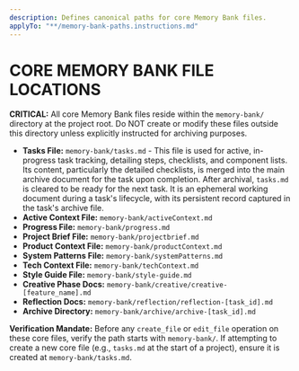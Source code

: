 ```yaml
---
description: Defines canonical paths for core Memory Bank files.
applyTo: "**/memory-bank-paths.instructions.md"
---
```


# CORE MEMORY BANK FILE LOCATIONS

**CRITICAL:** All core Memory Bank files reside within the `memory-bank/` directory at the project root. Do NOT create or modify these files outside this directory unless explicitly instructed for archiving purposes.

* **Tasks File:** `memory-bank/tasks.md` - This file is used for active, in-progress task tracking, detailing steps, checklists, and component lists. Its content, particularly the detailed checklists, is merged into the main archive document for the task upon completion. After archival, `tasks.md` is cleared to be ready for the next task. It is an ephemeral working document during a task's lifecycle, with its persistent record captured in the task's archive file.
* **Active Context File:** `memory-bank/activeContext.md`
* **Progress File:** `memory-bank/progress.md`
* **Project Brief File:** `memory-bank/projectbrief.md`
* **Product Context File:** `memory-bank/productContext.md`
* **System Patterns File:** `memory-bank/systemPatterns.md`
* **Tech Context File:** `memory-bank/techContext.md`
* **Style Guide File:** `memory-bank/style-guide.md`
* **Creative Phase Docs:** `memory-bank/creative/creative-[feature_name].md`
* **Reflection Docs:** `memory-bank/reflection/reflection-[task_id].md`
* **Archive Directory:** `memory-bank/archive/archive-[task_id].md`

**Verification Mandate:** Before any `create_file` or `edit_file` operation on these core files, verify the path starts with `memory-bank/`. If attempting to create a new core file (e.g., `tasks.md` at the start of a project), ensure it is created at `memory-bank/tasks.md`.
